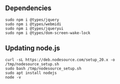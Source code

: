 ## Dependencies
```
sudo npm i @types/jquery
sudo npm i @types/webmidi
sudo npm i @types/jqueryui
sudo npm i @types/dom-screen-wake-lock
```

## Updating node.js
```
curl -sL https://deb.nodesource.com/setup_20.x -o /tmp/nodesource_setup.sh
sudo bash /tmp/nodesource_setup.sh
sudo apt install nodejs
node -v
```
